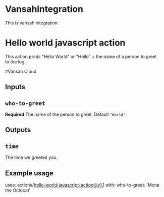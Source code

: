# VansahIntegration
This is vansah integration
# Hello world javascript action

This action prints "Hello World" or "Hello" + the name of a person to greet to the log.

#Vansah Cloud 

## Inputs

## `who-to-greet`

**Required** The name of the person to greet. Default `"World"`.

## Outputs

## `time`

The time we greeted you.

## Example usage

uses: actions/hello-world-javascript-action@v1.1
with:
  who-to-greet: 'Mona the Octocat'
